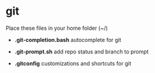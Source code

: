 git
=======

Place these files in your home folder (~/)

- **.git-completion.bash** autocomplete for git

- **.git-prompt.sh** add repo status and branch to prompt

- **.gitconfig** customizations and shortcuts for git
